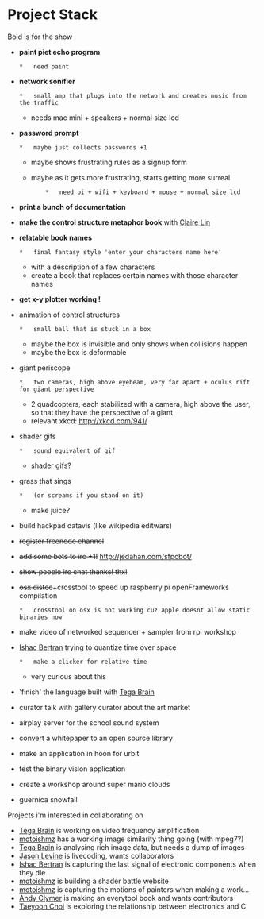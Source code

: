 # Project Stack

Bold is for the show

*   **paint piet echo program**

        *   need paint

*   **network sonifier**

        *   small amp that plugs into the network and creates music from the traffic
    *   needs mac mini + speakers + normal size lcd

*   **password prompt**

        *   maybe just collects passwords +1
    *   maybe shows frustrating rules as a signup form
    *   maybe as it gets more frustrating, starts getting more surreal

                *   need pi + wifi + keyboard + mouse + normal size lcd

*   **print a bunch of documentation**
*   **make the control structure metaphor book** with [Claire Lin](https://sfpc.hackpad.com/ep/profile/sOovaDOwuJq)
*   **relatable book names**

        *   final fantasy style 'enter your characters name here'
    *   with a description of a few characters
    *   create a book that replaces certain names with those character names

*   **get x-y plotter working !**
*   animation of control structures

        *   small ball that is stuck in a box
    *   maybe the box is invisible and only shows when collisions happen
    *   maybe the box is deformable

*   giant periscope

        *   two cameras, high above eyebeam, very far apart + oculus rift for giant perspective
    *   2 quadcopters, each stabilized with a camera, high above the user, so that  they have the perspective of a giant 
    *   relevant xkcd: [](http://xkcd.com/941/)http://xkcd.com/941/

*   shader gifs

        *   sound equivalent of gif
    *   shader gifs?

*   grass that sings

        *   (or screams if you stand on it) 
    *   make juice? 

*   build hackpad datavis (like wikipedia editwars)
*   <s>register freenode channel</s>
*   <s>add some bots to irc +1!</s> [](http://jedahan.com/sfpcbot/)http://jedahan.com/sfpcbot/
*   <s>show people irc chat thanks! thx!</s>
*   <s>osx distcc</s>+crosstool to speed up raspberry pi openFrameworks compilation

        *   crosstool on osx is not working cuz apple doesnt allow static binaries now

*   make video of networked sequencer + sampler from rpi workshop
*   [Ishac Bertran](/ep/profile/sBBrpVi3ZRM) trying to quantize time over space

        *   make a clicker for relative time 
    *   very curious about this 

*   'finish' the language built with [Tega Brain](/ep/profile/ppZjvPL5nSC) 
*   curator talk with gallery curator about the art market
*   airplay server for the school sound system
*   convert a whitepaper to an open source library
*   make an application in hoon for urbit
*   test the binary vision application
*   create a workshop around super mario clouds
*   guernica snowfall

Projects i'm interested in collaborating on

*   [Tega Brain](/ep/profile/ppZjvPL5nSC) is working on video frequency amplification
*   [motoishmz](/ep/profile/w4lbIML7ANO) has a working image similarity thing going (with mpeg7?)
*   [Tega Brain](/ep/profile/ppZjvPL5nSC) is analysing rich image data, but needs a dump of images
*   [Jason Levine](/ep/profile/m5rLOYYylrl) is livecoding, wants collaborators
*   [Ishac Bertran](/ep/profile/sBBrpVi3ZRM) is capturing the last signal of electronic components when they die
*   [motoishmz](/ep/profile/w4lbIML7ANO) is building a shader battle website
*   [motoishmz](/ep/profile/w4lbIML7ANO) is capturing the motions of painters when making a work...
*   [Andy Clymer](/ep/profile/ybfmyCe3WiP) is making an everytool book and wants contributors
*   [Taeyoon Choi](/ep/profile/uCZ3kD8pFvb) is exploring the relationship between electronics and C